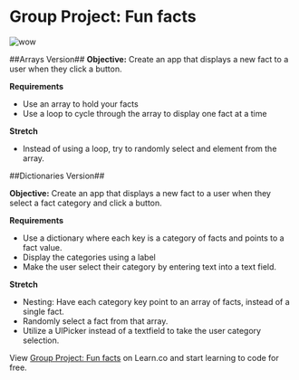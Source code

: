 # Group Project: Fun facts

![wow](http://i.giphy.com/vCcWbAAI9iskU.gif)

##Arrays Version##
**Objective:**  Create an app that displays a new fact to a user when they click a button.


**Requirements**

+ Use an array to hold your facts
+ Use a loop to cycle through the array to display one fact at a time

**Stretch**

+ Instead of using a loop, try to randomly select and element from the array.  

##Dictionaries Version##

**Objective:** Create an app that displays a new fact to a user when they select a fact category and click a button.

**Requirements**

+ Use a dictionary where each key is a category of facts and points to a fact value.
+ Display the categories using a label
+ Make the user select their category by entering text into a text field.

**Stretch**
+ Nesting: Have each category key point to an array of facts, instead of a single fact.
+ Randomly select a fact from that array.
+ Utilize a UIPicker instead of a textfield to take the user category selection.


<p data-visibility='hidden'>View <a href='https://learn.co/lessons/pc-ios-app-funFacts' title='Group Project: Fun facts'>Group Project: Fun facts</a> on Learn.co and start learning to code for free.</p>
